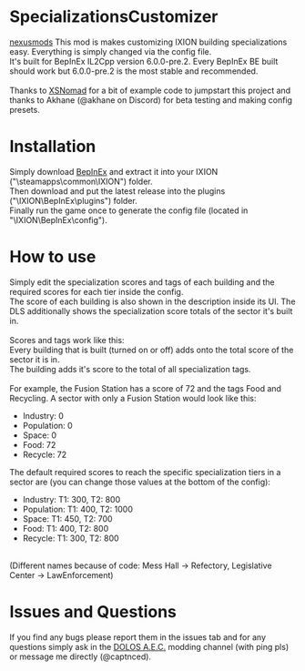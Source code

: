 # SpecializationsCustomizer
[nexusmods](https://www.nexusmods.com/ixion/mods/8)
This mod is makes customizing IXION building specializations easy. Everything is simply changed via the config file.  
It's built for BepInEx IL2Cpp version 6.0.0-pre.2. Every BepInEx BE built should work but 6.0.0-pre.2 is the most stable and recommended.  
<br>
Thanks to [XSNomad](https://github.com/XSNomad) for a bit of example code to jumpstart this project and thanks to Akhane (@akhane on Discord) for beta testing and making config presets.

# Installation
Simply download [BepInEx](https://github.com/BepInEx/BepInEx/releases/tag/v6.0.0-pre.2) and extract it into your IXION ("\steamapps\common\IXION\") folder.  
Then download and put the latest release into the plugins ("\IXION\BepInEx\plugins\") folder.  
Finally run the game once to generate the config file (located in "\IXION\BepInEx\config\").

# How to use
Simply edit the specialization scores and tags of each building and the required scores for each tier inside the config.  
The score of each building is also shown in the description inside its UI. The DLS additionally shows the specialization score totals of the sector it's built in.  
<br>
Scores and tags work like this:    
Every building that is built (turned on or off) adds onto the total score of the sector it is in.  
The building adds it's score to the total of all specialization tags.  
<br>
For example, the Fusion Station has a score of 72 and the tags Food and Recycling. A sector with only a Fusion Station would look like this:  
- Industry: 0  
- Population: 0  
- Space: 0  
- Food: 72  
- Recycle: 72

The default required scores to reach the specific specialization tiers in a sector are (you can change those values at the bottom of the config):  
- Industry: T1: 300, T2: 800  
- Population: T1: 400, T2: 1000  
- Space: T1: 450, T2: 700  
- Food: T1: 400, T2: 800  
- Recycle: T1: 300, T2: 800
<br/>
(Different names because of code: Mess Hall -> Refectory, Legislative Center -> LawEnforcement)

# Issues and Questions
If you find any bugs please report them in the issues tab and for any questions simply ask in the [DOLOS A.E.C.](https://discord.gg/UMtuJrSmY3) modding channel (with ping pls) or message me directly (@captnced).
